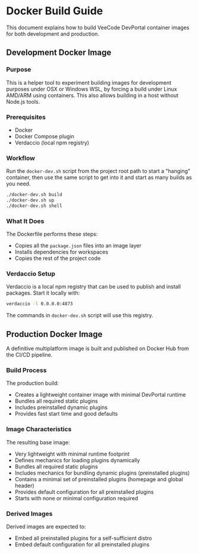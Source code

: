 # Docker Build Guide

This document explains how to build VeeCode DevPortal container images for both development and production.

## Development Docker Image

### Purpose

This is a helper tool to experiment building images for development purposes under OSX or Windows WSL, by forcing a build under Linux AMD/ARM using containers. This also allows building in a host without Node.js tools.

### Prerequisites

- Docker
- Docker Compose plugin
- Verdaccio (local npm registry)

### Workflow

Run the `docker-dev.sh` script from the project root path to start a "hanging" container, then use the same script to get into it and start as many builds as you need.

```bash
./docker-dev.sh build
./docker-dev.sh up
./docker-dev.sh shell
```

### What It Does

The Dockerfile performs these steps:

- Copies all the `package.json` files into an image layer
- Installs dependencies for workspaces
- Copies the rest of the project code

### Verdaccio Setup

Verdaccio is a local npm registry that can be used to publish and install packages. Start it locally with:

```bash
verdaccio -l 0.0.0.0:4873
```

The commands in `docker-dev.sh` script will use this registry.

## Production Docker Image

A definitive multiplatform image is built and published on Docker Hub from the CI/CD pipeline.

### Build Process

The production build:

- Creates a lightweight container image with minimal DevPortal runtime
- Bundles all required static plugins
- Includes preinstalled dynamic plugins
- Provides fast start time and good defaults

### Image Characteristics

The resulting base image:

- Very lightweight with minimal runtime footprint
- Defines mechanics for loading plugins dynamically
- Bundles all required static plugins
- Includes mechanics for bundling dynamic plugins (preinstalled plugins)
- Contains a minimal set of preinstalled plugins (homepage and global header)
- Provides default configuration for all preinstalled plugins
- Starts with none or minimal configuration required

### Derived Images

Derived images are expected to:

- Embed all preinstalled plugins for a self-sufficient distro
- Embed default configuration for all preinstalled plugins

